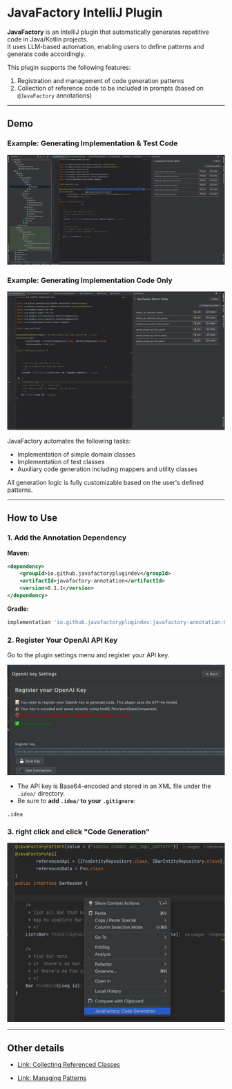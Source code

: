 # JavaFactory IntelliJ Plugin

**JavaFactory** is an IntelliJ plugin that automatically generates repetitive code in Java/Kotlin projects.  
It uses LLM-based automation, enabling users to define patterns and generate code accordingly.

This plugin supports the following features:

1. Registration and management of code generation patterns
2. Collection of reference code to be included in prompts (based on `@JavaFactory` annotations)

---

## Demo

### Example: Generating Implementation & Test Code
![image](docs/example_gif1.gif)

### Example: Generating Implementation Code Only
![image](docs/example_gif2.gif)

JavaFactory automates the following tasks:

- Implementation of simple domain classes
- Implementation of test classes
- Auxiliary code generation including mappers and utility classes

All generation logic is fully customizable based on the user's defined patterns.

---

## How to Use

### 1. Add the Annotation Dependency

**Maven:**
```xml
<dependency>
    <groupId>io.github.javafactoryplugindev</groupId>
    <artifactId>javafactory-annotation</artifactId>
    <version>0.1.1</version>
</dependency>
```

**Gradle:**
```groovy
implementation 'io.github.javafactoryplugindev:javafactory-annotation:0.1.1'
```

### 2. Register Your OpenAI API Key

Go to the plugin settings menu and register your API key.

![image](docs/openAi_key_input.png)

- The API key is Base64-encoded and stored in an XML file under the `.idea/` directory.
- Be sure to **add `.idea/` to your `.gitignore`**:

```
.idea
```



### 3. right click and  click "Code Generation"

![image](docs/generation_btn.png)

---


## Other details 

- [Link: Collecting Referenced Classes]()

- [Link: Managing Patterns]()